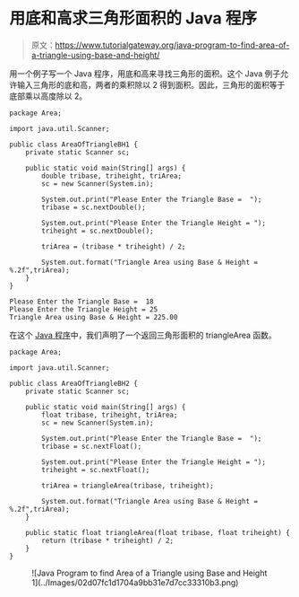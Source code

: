 # 用底和高求三角形面积的 Java 程序

> 原文：<https://www.tutorialgateway.org/java-program-to-find-area-of-a-triangle-using-base-and-height/>

用一个例子写一个 Java 程序，用底和高来寻找三角形的面积。这个 Java 例子允许输入三角形的底和高，两者的乘积除以 2 得到面积。因此，三角形的面积等于底部乘以高度除以 2。

```
package Area;

import java.util.Scanner;

public class AreaOfTriangleBH1 {
	private static Scanner sc;

	public static void main(String[] args) {
		double tribase, triheight, triArea; 
		sc = new Scanner(System.in);

		System.out.print("Please Enter the Triangle Base =  ");
		tribase = sc.nextDouble();

		System.out.print("Please Enter the Triangle Height = ");
		triheight = sc.nextDouble();

		triArea = (tribase * triheight) / 2;

		System.out.format("Triangle Area using Base & Height = %.2f",triArea);
	}
}
```

```
Please Enter the Triangle Base =  18
Please Enter the Triangle Height = 25
Triangle Area using Base & Height = 225.00
```

在这个 [Java 程序](https://www.tutorialgateway.org/learn-java-programs/)中，我们声明了一个返回三角形面积的 triangleArea 函数。

```
package Area;

import java.util.Scanner;

public class AreaOfTriangleBH2 {
	private static Scanner sc;

	public static void main(String[] args) {
		float tribase, triheight, triArea; 
		sc = new Scanner(System.in);

		System.out.print("Please Enter the Triangle Base =  ");
		tribase = sc.nextFloat();

		System.out.print("Please Enter the Triangle Height = ");
		triheight = sc.nextFloat();

		triArea = triangleArea(tribase, triheight);

		System.out.format("Triangle Area using Base & Height = %.2f",triArea);
	}

	public static float triangleArea(float tribase, float triheight) {
		return (tribase * triheight) / 2;
	}
}
```

<figure class="wp-block-image size-large">![Java Program to find Area of a Triangle using Base and Height 1](../Images/02d07fc1d1704a9bb31e7d7cc33310b3.png)</figure>